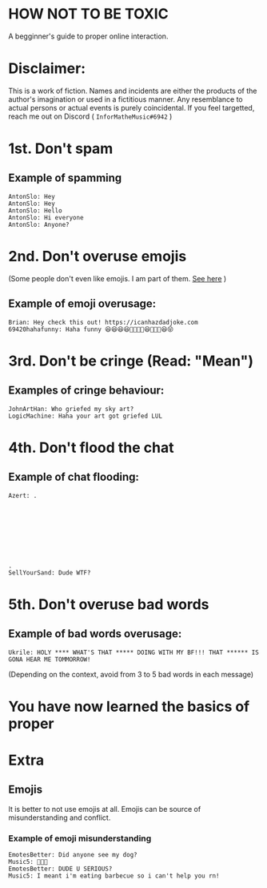 HOW NOT TO BE TOXIC
===

A begginner's guide to proper online interaction.

# Disclaimer:

This is a work of fiction. Names and incidents are either the products of the author's imagination or used in a fictitious manner.
Any resemblance to actual persons or actual events is purely coincidental.
If you feel targetted, reach me out on Discord ( `ІnfоrMatheMusic#6942` )

# 1st. Don't spam

## Example of spamming

```text
AntonSlo: Hey
AntonSlo: Hey
AntonSlo: Hello
AntonSlo: Hi everyone
AntonSlo: Anyone?
```

# 2nd. Don't overuse emojis

(Some people don't even like emojis. I am part of them. [See here](Extra) )

## Example of emoji overusage:

```text
Brian: Hey check this out! https://icanhazdadjoke.com
69420hahafunny: Haha funny 😆😆😆😆🤣🤣🤣🤣😆🤣🤣🤣😆😝
```

# 3rd. Don't be cringe (Read: "Mean")

## Examples of cringe behaviour:

```text
JohnArtHan: Who griefed my sky art?
LogicMachine: Haha your art got griefed LUL
```

# 4th. Don't flood the chat

## Example of chat flooding:

```text
Azert: .









.
SellYourSand: Dude WTF?
```

# 5th. Don't overuse bad words

## Example of bad words overusage:

```text
Ukrile: HOLY **** WHAT'S THAT ***** DOING WITH MY BF!!! THAT ****** IS GONA HEAR ME TOMMORROW!
```

(Depending on the context, avoid from 3 to 5 bad words in each message)

# You have now learned the basics of proper

# Extra

## Emojis

It is better to not use emojis at all.
Emojis can be source of misunderstanding and conflict.

### Example of emoji misunderstanding

```text
EmotesBetter: Did anyone see my dog?
Music5: 🥓🔥❌
EmotesBetter: DUDE U SERIOUS?
Music5: I meant i'm eating barbecue so i can't help you rn!
```

